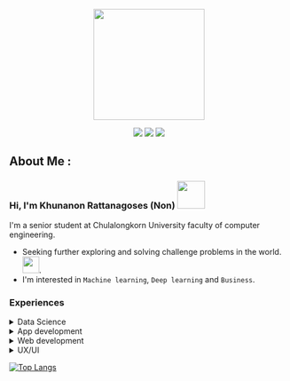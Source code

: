 <p align="center">
 <img src="https://i.pinimg.com/originals/3d/74/68/3d7468d1bb523674726ba6934a396566.gif" width=200>
</p>

<p align="center">
  <a href="https://nonkhuna.github.io/"><img src="https://img.shields.io/badge/-Github-181717?style=for-the-badge&logo=Github&logoColor=white"></a>
  <a href="https://www.linkedin.com/in/nonkhuna/"><img src="https://img.shields.io/badge/-LinkedIn-0077B5?style=for-the-badge&logo=LinkedIn&logoColor=white"></a>
  <a href="https://www.kaggle.com/khunanonr"><img src="https://img.shields.io/badge/Kaggle-00599C?style=for-the-badge&logo=kaggle&logoColor=white"></a>

<p align="center">


## About Me :
### Hi, I'm Khunanon Rattanagoses (Non) <img src="https://media.giphy.com/media/mGcNjsfWAjY5AEZNw6/giphy.gif" width="50">
I'm a senior student at Chulalongkorn University faculty of computer engineering.
 - Seeking further exploring and solving challenge problems in the world. <img src="https://media.giphy.com/media/WUlplcMpOCEmTGBtBW/giphy.gif" width="30">.
 - I'm interested in ```Machine learning```, ``Deep learning`` and ``Business``.
 
 ### Experiences
 
<details>
<summary>Data Science</summary>
 
  - [Depression classification model](https://github.com/NonKhuna/Depression-classification/tree/main): Predict people with depression using interview transcripts.
  - [Tuberculosis classification](https://github.com/NonKhuna/tuberculosis-chest-x-rays-shenzhen): Image classification model to predict tuberculosis using X-ray images.
</details>

<details>
 <summary>App development</summary>
 
 - [DelveiBot](https://github.com/NonKhuna/DelveiBot): An assistance chatbot for finding and reporting lost items.
 - [DataPro algorithm](https://github.com/NonKhuna/DataPro-Algorithm): A algorithm that finds statistically significant patterns in data to detect data format changing.
 - [SongkranAR](https://github.com/NonKhuna/SongkranAR_project): An AR application for celebrating Songkran in Thailand.
 - [Thai-to-Braille](https://github.com/NonKhuna/Thai-textToBraille): A Thai-Braille translation algorithm implemented by using Finite State Machines.
 - [War-of-alien](https://github.com/karnjj/final-project-progmeth): A Tower defense game like LINE Rnagers.
</details>
 
<details>
<summary>Web development</summary>
  
 - [Khigun-chat](https://github.com/karnjj/kuigun-chat) [Front-end]: A chat application which supports both private and group chats
 - [Demo by Tuder](https://github.com/2110336-2565-2/sec2-group10-demo-frontend) [Front-end]: Music streaming platform
</details>

<details>
<summary>UX/UI</summary>
  
 - [Demo by Tuder](https://www.figma.com/file/0KTE4OcQD3pQPiammYojpx/Demo-By-tuder?type=design&node-id=239%3A411&t=aitNPHt0bn6YNnKd-1)
 - [BillCert](https://www.figma.com/file/YH6fSoDYX3DyDe3Vx3uw2Q/TRW-MVP-1?type=design&node-id=52699-25614)
</details>

[![Top Langs](https://github-readme-stats.vercel.app/api/top-langs/?username=NonKhuna&layout=compact&theme=vision-friendly-dark)](https://github.com/anuraghazra/github-readme-stats)


